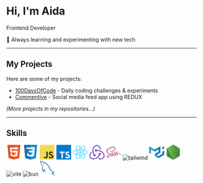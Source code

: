 # Hi, I'm Aida 

 Frontend Developer 
  
🚀 Always learning and experimenting with new tech

---

## My Projects
Here are some of my projects:

- [100DaysOfCode](https://github.com/eyeedev/100DaysOfCode) - Daily coding challenges & experiments  
- [Commentive](https://github.com/eyeedev/Commentive) - Social media feed app using REDUX
 

*(More projects in my repositories…)*

---

## Skills

<p align="left">
  <!-- HTML -->
  <img src="https://raw.githubusercontent.com/devicons/devicon/master/icons/html5/html5-original.svg" alt="html5" width="40" height="40"/>
  <!-- CSS -->
  <img src="https://raw.githubusercontent.com/devicons/devicon/master/icons/css3/css3-original.svg" alt="css3" width="40" height="40"/>
  <!-- JavaScript -->
  <img src="https://raw.githubusercontent.com/devicons/devicon/master/icons/javascript/javascript-original.svg" alt="javascript" width="40" height="40"/>
  <!-- TypeScript -->
  <img src="https://raw.githubusercontent.com/devicons/devicon/master/icons/typescript/typescript-original.svg" alt="typescript" width="40" height="40"/>
  <!-- React -->
  <img src="https://raw.githubusercontent.com/devicons/devicon/master/icons/react/react-original.svg" alt="react" width="40" height="40"/>
  <!-- Redux -->
  <img src="https://raw.githubusercontent.com/devicons/devicon/master/icons/redux/redux-original.svg" alt="redux" width="40" height="40"/>
  <!-- Sass -->
  <img src="https://raw.githubusercontent.com/devicons/devicon/master/icons/sass/sass-original.svg" alt="sass" width="40" height="40"/>
  <!-- Tailwind CSS -->
  <img src="https://www.vectorlogo.zone/logos/tailwindcss/tailwindcss-icon.svg" alt="tailwind" width="40" height="40"/>
  <!-- Material UI -->
  <img src="https://raw.githubusercontent.com/devicons/devicon/master/icons/materialui/materialui-original.svg" alt="materialui" width="40" height="40"/>
  <!-- Node.js -->
  <img src="https://raw.githubusercontent.com/devicons/devicon/master/icons/nodejs/nodejs-original.svg" alt="nodejs" width="40" height="40"/>
  <!-- Vite -->
  <img src="https://vitejs.dev/logo.svg" alt="vite" width="40" height="40"/>
  <!-- Bun -->
  <img src="https://raw.githubusercontent.com/oven-sh/bun/main/assets/logo-bun-dark.svg" alt="bun" width="40" height="40"/>
  <!-- MySQL -->
  <img src="https://raw.githubusercontent.com/devicons/devicon/master/icons/mysql/mysql-original.svg" alt="mysql" width="40" height="40"/>
</p>



